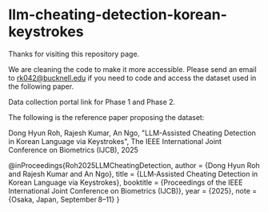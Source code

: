 # llm-cheating-detection-korean-keystrokes

Thanks for visiting this repository page. 

We are cleaning the code to make it more accessible. Please send an email to rk042@bucknell.edu if you need to code and access the dataset used in the following paper. 

Data collection portal link for Phase 1 and Phase 2. 

The following is the reference paper proposing the dataset: 

Dong Hyun Roh, Rajesh Kumar, An Ngo, "LLM-Assisted Cheating Detection in Korean Language via Keystrokes", The IEEE International Joint Conference on Biometrics (IJCB), 2025

@inProceedings{Roh2025LLMCheatingDetection,
  author    = {Dong Hyun Roh and Rajesh Kumar and An Ngo},
  title     = {LLM‑Assisted Cheating Detection in Korean Language via Keystrokes},
  booktitle = {Proceedings of the IEEE International Joint Conference on Biometrics (IJCB)},
  year      = {2025},
  note      = {Osaka, Japan, September 8–11}
}



